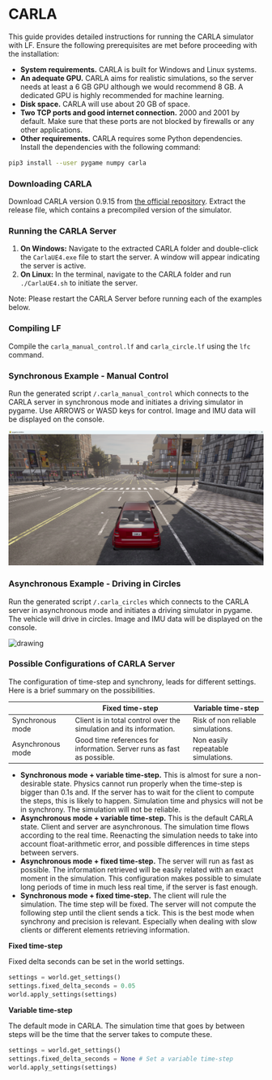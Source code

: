 # CARLA

This guide provides detailed instructions for running the CARLA simulator with LF. Ensure the following prerequisites are met before proceeding with the installation:

- **System requirements.** CARLA is built for Windows and Linux systems.
- **An adequate GPU.** CARLA aims for realistic simulations, so the server needs at least a 6 GB GPU although we would recommend 8 GB. A dedicated GPU is highly recommended for machine learning.
- **Disk space.** CARLA will use about 20 GB of space.
- **Two TCP ports and good internet connection.** 2000 and 2001 by default. Make sure that these ports are not blocked by firewalls or any other applications.
- **Other requirements.** CARLA requires some Python dependencies. Install the dependencies with the following command:

```bash
pip3 install --user pygame numpy carla
```

### **Downloading CARLA**

Download CARLA version 0.9.15 from [the official repository](https://github.com/carla-simulator/carla/releases/tag/0.9.15/). Extract the release file, which contains a precompiled version of the simulator.

### **Running the CARLA Server**

1. **On Windows:** Navigate to the extracted CARLA folder and double-click the `CarlaUE4.exe` file to start the server. A window will appear indicating the server is active.
2. **On Linux:** In the terminal, navigate to the CARLA folder and run `./CarlaUE4.sh` to initiate the server.

Note: Please restart the CARLA Server before running each of the examples below.

### **Compiling LF**

Compile the `carla_manual_control.lf` and `carla_circle.lf` using the `lfc` command.

### Synchronous Example - Manual Control

Run the generated script `/.carla_manual_control` which connects to the CARLA server in synchronous mode and initiates a driving simulator in pygame. Use ARROWS or WASD keys for control. Image and IMU data will be displayed on the console.

<img src="img/carla_manual.png" alt="drawing" width="800"/>

### Asynchronous Example - Driving in Circles

Run the generated script `/.carla_circles` which connects to the CARLA server in asynchronous mode and initiates a driving simulator in pygame. The vehicle will drive in circles. Image and IMU data will be displayed on the console.

<img src="img/carla_circles.gif" alt="drawing" width="800"/>

### Possible Configurations of CARLA Server

The configuration of time-step and synchrony, leads for different settings. Here is a brief summary on the possibilities.

|                   | Fixed time-step                                                        | Variable time-step                 |
| ----------------- | ---------------------------------------------------------------------- | ---------------------------------- |
| Synchronous mode  | Client is in total control over the simulation and its information.    | Risk of non reliable simulations.  |
| Asynchronous mode | Good time references for information. Server runs as fast as possible. | Non easily repeatable simulations. |

- **Synchronous mode + variable time-step.** This is almost for sure a non-desirable state. Physics cannot run properly when the time-step is bigger than 0.1s and. If the server has to wait for the client to compute the steps, this is likely to happen. Simulation time and physics will not be in synchrony. The simulation will not be reliable.
- **Asynchronous mode + variable time-step.** This is the default CARLA state. Client and server are asynchronous. The simulation time flows according to the real time. Reenacting the simulation needs to take into account float-arithmetic error, and possible differences in time steps between servers.
- **Asynchronous mode + fixed time-step.** The server will run as fast as possible. The information retrieved will be easily related with an exact moment in the simulation. This configuration makes possible to simulate long periods of time in much less real time, if the server is fast enough.
- **Synchronous mode + fixed time-step.** The client will rule the simulation. The time step will be fixed. The server will not compute the following step until the client sends a tick. This is the best mode when synchrony and precision is relevant. Especially when dealing with slow clients or different elements retrieving information.

**Fixed time-step**

Fixed delta seconds can be set in the world settings.

```python
settings = world.get_settings()
settings.fixed_delta_seconds = 0.05
world.apply_settings(settings)
```

**Variable time-step**

The default mode in CARLA. The simulation time that goes by between steps will be the time that the server takes to compute these.

```python
settings = world.get_settings()
settings.fixed_delta_seconds = None # Set a variable time-step
world.apply_settings(settings)
```
